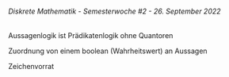 ###### Diskrete Mathematik - Semesterwoche #2 - 26. September 2022

Aussagenlogik ist Prädikatenlogik ohne Quantoren

Zuordnung von einem boolean (Wahrheitswert) an Aussagen

Zeichenvorrat
